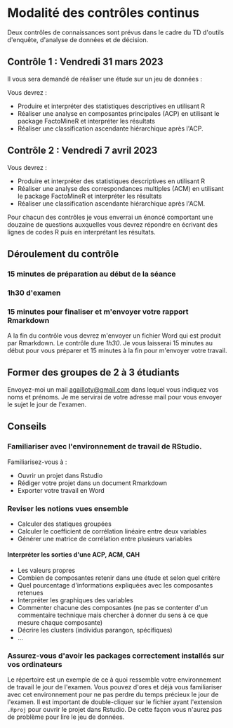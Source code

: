 # Modalité des contrôles continus

Deux contrôles de connaissances sont prévus dans le cadre du TD d'outils d'enquête, d'analyse de données et de décision. 

## Contrôle 1 : Vendredi 31 mars 2023

Il vous sera demandé de réaliser une étude sur un jeu de données : 

Vous devrez : 
- Produire et interpréter des statistiques descriptives en utilisant R
- Réaliser une analyse en composantes principales (ACP) en utilisant le package FactoMineR et interpréter les résultats
- Réaliser une classification ascendante hiérarchique après l'ACP. 


## Contrôle 2 : Vendredi 7 avril 2023

Vous devrez : 
- Produire et interpréter des statistiques descriptives en utilisant R
- Réaliser une analyse des correspondances multiples (ACM) en utilisant le package FactoMineR et interpréter les résultats
- Réaliser une classification ascendante hiérarchique après l'ACM. 

Pour chacun des contrôles je vous enverrai un énoncé comportant une douzaine de questions auxquelles vous devrez répondre en écrivant des lignes de codes R puis en interprétant les résultats.

## Déroulement du contrôle 

### 15 minutes de préparation au début de la séance
### 1h30 d'examen
### 15 minutes pour finaliser et m'envoyer votre rapport Rmarkdown

A la fin du contrôle vous devrez m'envoyer un fichier Word qui est produit par Rmarkdown.
Le contrôle dure *1h30*. Je vous laisserai 15 minutes au début pour vous préparer et 15 minutes à la fin pour m'envoyer votre travail.

## Former des groupes de 2 à 3 étudiants 

Envoyez-moi un mail agailloty@gmail.com dans lequel vous indiquez vos noms et prénoms. 
Je me servirai de votre adresse mail pour vous envoyer le sujet le jour de l'examen.

## Conseils 

### Familiariser avec l'environnement de travail de RStudio. 

Familiarisez-vous à :
- Ouvrir un projet dans Rstudio
- Rédiger votre projet dans un document Rmarkdown
- Exporter votre travail en Word

### Reviser les notions vues ensemble 

- Calculer des statiques groupées
- Calculer le coefficient de corrélation linéaire entre deux variables
- Générer une matrice de corrélation entre plusieurs variables

#### Interpréter les sorties d'une ACP, ACM, CAH
- Les valeurs propres
- Combien de composantes retenir dans une étude et selon quel critère 
- Quel pourcentage d'informations expliquées avec les composantes retenues
- Interpréter les graphiques des variables
- Commenter chacune des composantes (ne pas se contenter d'un commentaire technique mais chercher à donner du sens à ce que mesure chaque composante) 
- Décrire les clusters (individus parangon, spécifiques)
- ...


### Assurez-vous d'avoir les packages correctement installés sur vos ordinateurs
Le répertoire [](/ExempleEnvironnement) est un exemple de ce à quoi ressemble votre environnement de travail le jour de l'examen. Vous pouvez d'ores et déjà vous familiariser avec cet environnement pour ne pas perdre du temps précieux le jour de l'examen. 
Il est important de double-cliquer sur le fichier ayant l'extension `.Rproj` pour ouvrir le projet dans Rstudio. De cette façon vous n'aurez pas de problème pour lire le jeu de données. 